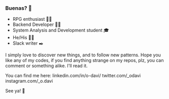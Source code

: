 ### Buenas? 👋

<!--
**Davi-o/Davi-o** is a ✨ _special_ ✨ repository because its `README.md` (this file) appears on your GitHub profile.

Here are some ideas to get you started:

- 🔭 I’m currently working on ...
- 🌱 I’m currently learning ...
- 👯 I’m looking to collaborate on ...
- 🤔 I’m looking for help with ...
- 💬 Ask me about ...
- 📫 How to reach me: ...
- 😄 Pronouns: ...
- ⚡ Fun fact: ...
-->
* RPG enthusiast 🧙‍♂️
* Backend Developer 🧑‍💻
* System Analysis and Development student 🎓
* He/His 🏳️‍🌈
* Slack writer ✒️

I simply love to discover new things, and to follow new patterns. 
Hope you like any of my codes, if you find anything strange on my repos, plz, you can comment or something alike. I'll read it.

You can find me here:
linkedin.com/in/o-davi/
twitter.com/_odavi
instagram.com/_o.davi

See ya! 👋

    
